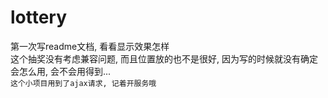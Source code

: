 # lottery
第一次写readme文档, 看看显示效果怎样<br>
这个抽奖没有考虑兼容问题, 而且位置放的也不是很好, 因为写的时候就没有确定会怎么用, 会不会用得到...<br>
`这个小项目用到了ajax请求, 记着开服务哦`
